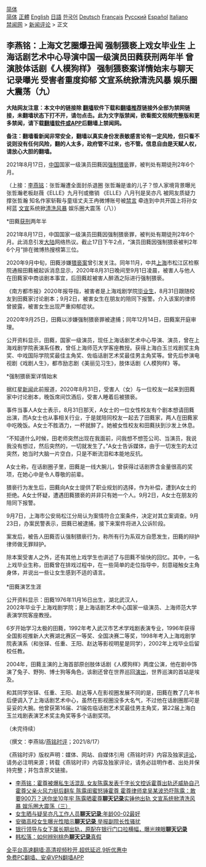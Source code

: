  <!-- 面包屑导航 --> <div class="breadcrumb"><!-- GTranslate: https://gtranslate.io/ -->  <div class="switcher notranslate">  <div class="selected">  <a href="#" onclick="return false;"> 简体</a>  </div>  <div class="option">  <a href="https://www.bannedbook.org" onclick="doGTranslate('zh-CN|zh-CN');jQuery('div.switcher div.selected a').html(jQuery(this).html());return false;" title="简体中文" class="nturl selected"> 简体</a>  <a href="https://www.bannedbook.org/zh-tw/" onclick="doGTranslate('zh-CN|zh-TW');jQuery('div.switcher div.selected a').html(jQuery(this).html());return false;" title="繁體中文" class="nturl"> 正體</a>  <a href="https://www.bannedbook.org/en/" onclick="doGTranslate('zh-CN|en');jQuery('div.switcher div.selected a').html(jQuery(this).html());return false;" title="English" class="nturl"> English</a>  <a href="https://www.bannedbook.org/ja/" onclick="doGTranslate('zh-CN|ja');jQuery('div.switcher div.selected a').html(jQuery(this).html());return false;" title="日本語" class="nturl"> 日語</a>  <a href="https://www.bannedbook.org/ko/" onclick="doGTranslate('zh-CN|ko');jQuery('div.switcher div.selected a').html(jQuery(this).html());return false;" title="한국어" class="nturl"> 한국어</a>  <a href="https://www.bannedbook.org/de/" onclick="doGTranslate('zh-CN|de');jQuery('div.switcher div.selected a').html(jQuery(this).html());return false;" title="Deutsch" class="nturl"> Deutsch</a>  <a href="https://www.bannedbook.org/fr/" onclick="doGTranslate('zh-CN|fr');jQuery('div.switcher div.selected a').html(jQuery(this).html());return false;" title="Français" class="nturl"> Français</a>  <a href="https://www.bannedbook.org/ru/" onclick="doGTranslate('zh-CN|ru');jQuery('div.switcher div.selected a').html(jQuery(this).html());return false;" title="Русский" class="nturl"> Русский</a>  <a href="https://www.bannedbook.org/es/" onclick="doGTranslate('zh-CN|es');jQuery('div.switcher div.selected a').html(jQuery(this).html());return false;" title="Español" class="nturl"> Español</a>  <a href="https://www.bannedbook.org/it/" onclick="doGTranslate('zh-CN|it');jQuery('div.switcher div.selected a').html(jQuery(this).html());return false;" title="Italiano" class="nturl"> Italiano</a>  </div>  </div>      <div class='breadcrumb-sub'><!-- Breadcrumb NavXT 6.3.0 --> <a href="https://www.bannedbook.org/" class="home">禁闻网</a> &gt; <a href="https://www.bannedbook.org/bnews/comments/" class="category">新闻评论</a> &gt; 正文</div></div><h2>李燕铭：上海文艺圈爆丑闻 强制猥亵上戏女毕业生 上海话剧艺术中心导演中国一级演员田蕤获刑两年半 曾演肢体话剧《人模狗样》 强制猥亵案详情始末与聊天记录曝光 受害者重度抑郁 文宣系统掀清洗风暴 娱乐圈大震荡（九）</h2> <p class="notice"><b>大陆网友注意：本文中的链接除 <a href="https://github.com/bannedbook/fanqiang" >翻墙</a>软件下载和<a href="https://github.com/killgcd/justmysocks/blob/master/README.md">翻墙推荐</a>链接外全部为禁网链接，未翻墙状态下打不开，请勿点击。此为文字版禁闻，欲看图文视频完整版和更多禁闻，请下载<a href="https://github.com/bannedbook/fanqiang">翻墙软件或APP</a>后翻墙上禁闻网。</p><p>备注：翻墙看新闻非常安全，翻墙以真实身份发表敏感言论有一定风险，但只看不说则没有任何风险，翻的人太多，政府管不过来，也不管。信息自由是天赋人权，请放心大胆的翻墙。</b></p>  <div class="entry">  <p></p> <p>2021年8月17日&#65292;<span class='wp_keywordlink_affiliate'><a href="https://www.bannedbook.org/" title="中国" target="_blank">中国</a></span>国家一级演员田蕤因<a href="https://www.bannedbook.org/bnews/tag/%E5%BC%BA%E5%88%B6%E7%8C%A5%E4%BA%B5/" class="st_tag internal_tag" rel="tag" title="标签 强制猥亵 下的日志">强制猥亵</a>罪&#65292;被判处有期徒刑2年6个月&#12290;</p> <p>&#65288;上接&#65306;<a href="https://www.bannedbook.org/bnews/tag/%e6%9d%8e%e7%87%95%e9%93%ad/" class="st_tag internal_tag" rel="tag" title="标签 李燕铭 下的日志">李燕铭</a>&#65306;张哲瀚遭全面封杀退圈 张哲瀚是谁的儿子&#65311;惊人家境背景曝光 张哲瀚老板赵薇&#12298;ELLE&#12299;九月刊或撤销 &#12298;ELLE&#12299;八月刊是吴亦凡 被网友质疑力撑张哲瀚 知名作家斩鞍与童瑶丈夫王冉微博账号被<span class='wp_keywordlink_affiliate'><a href="https://www.bannedbook.org/bnews/bblog/" title="禁言博客" target="_blank">禁言</a></span> 牵连到中共开国上将孙女柯蓝 <a href="https://www.bannedbook.org/bnews/tag/%E6%96%87%E5%AE%A3/" class="st_tag internal_tag" rel="tag" title="标签 文宣 下的日志">文宣</a>系统掀<a href="https://www.bannedbook.org/bnews/tag/%E6%B8%85%E6%B4%97/" class="st_tag internal_tag" rel="tag" title="标签 清洗 下的日志">清洗</a><a href="https://www.bannedbook.org/bnews/tag/%E9%A3%8E%E6%9A%B4/" class="st_tag internal_tag" rel="tag" title="标签 风暴 下的日志">风暴</a> 娱乐圈大震荡&#65288;八&#65289;&#65289; </p> <p>   *田蕤<a href="https://www.bannedbook.org/bnews/tag/%E8%8E%B7%E5%88%91/" class="st_tag internal_tag" rel="tag" title="标签 获刑 下的日志">获刑</a>两年半</p> <p>2021年8月17日&#65292;中国国家一级演员田蕤因强制猥亵罪&#65292;被判处有期徒刑2年6个月&#12290;此消息引发<span class='wp_keywordlink_affiliate'><a href="https://www.bannedbook.org/" title="大陆" target="_blank">大陆</a></span>网络热议&#12290;截止17日下午2点&#65292;&#8220;演员田蕤因强制猥亵被判2年6个月&#8221;排在微博热搜榜第三位&#12290;</p> <p>2020年9月中旬&#65292;田蕤涉嫌<a href="https://www.bannedbook.org/bnews/tag/%E7%8C%A5%E4%BA%B5%E6%A1%88/" class="st_tag internal_tag" rel="tag" title="标签 猥亵案 下的日志">猥亵案</a>曾引发关注&#12290;同年11月&#65292;中共<a href="https://www.bannedbook.org/bnews/tag/%e4%b8%8a%e6%b5%b7/" class="st_tag internal_tag" rel="tag" title="标签 上海 下的日志">上海</a>市松江区检察院通报田蕤被起诉消息显示&#65292;2020年8月31日晚间至9月1日凌晨&#65292;被害人与他人在田蕤家中商谈剧本事宜&#65292;后田蕤趁被害人醉酒之际进行强制猥亵&#12290;</p> <p>&#12298;南方都市报&#12299;2020年报导指&#65292;被害者是上海戏剧学院<a href="https://www.bannedbook.org/bnews/tag/%E6%AF%95%E4%B8%9A%E7%94%9F/" class="st_tag internal_tag" rel="tag" title="标签 毕业生 下的日志">毕业生</a>&#65292;8月31日跟随校友到田蕤家讨论剧本&#65307;9月2日&#65292;被害女生在朋友的陪同下报警&#12290;介入该案的律师曾披露&#65292;被害女生出现严重抑郁症状&#12290;</p> <p>2020年9月25日&#65292;田蕤以涉嫌强制猥亵罪被逮捕&#65307;同年12月14日&#65292;田蕤案开庭审理&#12290;</p>  <p>公开资料显示&#65292;田蕤&#65292;国家一级演员&#65292;现任上海话剧艺术中心导演&#12289;演员&#65292;曾在上海戏剧学院表演系任教&#65292;曾任上海师范大学客座教授&#12290;获得上海白玉兰戏剧奖主角奖&#12289;中戏国际学院奖最佳主角奖&#12289;佐临话剧艺术奖最佳男主角奖等&#12290;曾先后参演电视剧&#12298;戏剧人生&#12299;&#65292;都市励志剧&#12298;美丽见习生&#12299;&#65292;肢体话剧&#12298;人模狗样&#12299;等&#12290;</p> <p>   *强制猥亵案详情始末</p> <p>据红星<span class='wp_keywordlink_affiliate'><a href="https://www.bannedbook.org/" title="新闻">新闻</a></span>此前报道&#65292;2020年8月31日&#65292;受害人&#65288;女&#65289;与一位校友一起来到田蕤家中讨论剧本&#65292;晚饭席间饮酒后&#65292;受害人睡着后被猥亵&#12290;</p> <p>事件当事人A女士表示&#65292;8月31日那天&#65292;A女士的一位女性校友有个剧本想请田蕤出演&#65292;而A女士也从事相关行业&#65292;于是就陪同校友一起去了田蕤家&#65292;两人在田蕤家中吃晚饭&#12290;A女士不胜酒力&#65292;一杯就醉了&#12290;她被女性校友和田蕤扶到沙发上休息&#12290;</p> <p>&#8220;不知道什么时候&#65292;田老师突然出现在我面前&#65292;问我想不想签公司&#12289;当演员&#65292;我说我没有想过&#65292;然后突然的&#65292;一切就发生了&#12290;&#8221;A女士告诉媒体&#65292;由于一切发生的太过突然&#65292;她当时大脑一片空白&#65292;只是不断流泪和本能地反抗&#12290;</p> <p>A女士称&#65292;在话剧圈子里&#65292;田蕤是一线大腕儿&#65292;曾获得过话剧界含金量很高的奖项&#65292;在她心中是令人尊敬的前辈&#12290;</p> <p>   猥亵行为发生后&#65292;田蕤向A女士提供了职业规划的选择&#65292;作为补偿&#65292;遭到A女士的拒绝&#12290;A女士怀疑&#65292;遭遇田蕤猥亵的并非只有她一个人&#12290;9月2日&#65292;A女士在朋友的陪同下报警&#12290; </p> <p>9月7日&#65292;上海市公安局松江分局认为案情符合立案条件&#65292;决定对其立案调查&#12290;9月23日&#65292;办案民警表示&#65292;田蕤已被逮捕&#65292;接下来案件将进入公诉阶段&#12290; </p>  <p>案发后&#65292;被告人田蕤否认强制猥亵行为&#65292;称所有行为系双方自愿发生&#65292;田蕤的辩护律师做无罪辩护&#12290;</p> <p>除本案受害人之外&#65292;还有其他上戏学生也讲述了与田蕤不愉快的回忆&#12290;其中&#65292;一名上戏毕业生称&#65292;田蕤曾在排戏过程中&#65292;在一些简单的走位指导中&#65292;刻意碰触女主角身体&#65292;并说出一些让女生感到不适的语言&#12290;<br />&nbsp;<br />*田蕤演艺生涯</p> <p>公开资料显示&#65306;田蕤1976年11月16日出生&#65292;湖北武汉人&#65292;    <br />   2002年毕业于上海戏剧学院&#65307;是上海话剧艺术中心国家一级演员&#12289;上海师范大学表演学院客座教授&#12290;</p> <p>6岁开始学习太极的田蕤&#65292;1992年考入武汉市艺术学戏剧表演专业&#65292;1996年获得全国影视推新人大赛湖北赛区一等奖&#12289;全国决赛二等奖&#65292;1998年考入上海戏剧学院表演系&#65288;和张铎&#12289;任重&#12289;王阳&#12289;赵达等影视明星是同学&#65289;&#65292;2002年上戏毕业后留校任教&#12290;</p> <p>2004年&#65292;田蕤主演的上海首部原创肢体话剧&#12298;人模狗样&#12299;两度公演&#65292;他在剧中饰演了兔子&#12289;野狗&#12289;博士狗等角色&#65292;该剧还曾在世界巡回<span class='wp_keywordlink_affiliate'><a href="https://zh-cn.shenyunperformingarts.org/" title="演出" target="_blank">演出</a></span>&#65292;世界巡演的首站是埃及&#12290;</p> <p>和其同学张铎&#12289;任重&#12289;王阳&#12289;赵达等人在影视圈发展不同的是&#65292;田蕤在教了几年书后便调入了上海话剧艺术中心&#65292;虽然在影视圈没多大名气&#65292;不过他在话剧圈那可是妥妥的大腕&#12290;他曾获第16届&#12289;21届佐临话剧艺术奖最佳男主角奖&#65292;第22届上海白玉兰戏剧表演艺术奖主角奖等多个话剧奖项&#12290;</p> <p>&#65288;未完待续&#65289;</p> <p>&#65288;撰文&#65306;李燕铭/<a href="https://www.bannedbook.org/bnews/tag/%e7%87%95%e9%93%ad%e6%97%b6%e8%af%84/" class="st_tag internal_tag" rel="tag" title="标签 燕铭时评 下的日志">燕铭时评</a>&#65307;2021/8/17&#65289;</p>  <p>&#12298;燕铭时评&#12299;版权声明&#65306;媒体&#12289;网站&#12289;自媒体引用&#12298;燕铭时评&#12299;内容及独家<span class='wp_keywordlink_affiliate'><a href="https://www.bannedbook.org/bnews/comments/" title="新闻评论" target="_blank">评论</a></span>&#65292;请务必注明来源&#65307;转载&#12298;燕铭时评&#12299;内容及独家评论&#65292;请务必註明作者&#12289;出处并保持完整&#65307;并包含原文链接&#12290;</p> <p></p> <p></p> <p></p> <p></p> <p></p> <p></p> <p></p>  <ul class='op-related-articles' title='相关阅读'> <li><a href='https://www.bannedbook.org/bnews/comments/20210812/1605089.html' target='_blank'>李燕铭：霍尊被爆私生活混乱 女友陈露发表千字长文控诉霍尊出轨还威胁自己 霍尊父亲火风力挺后翻车 陈露闺蜜怒锤霍尊 霍尊律师拿吴某波恐吓陈露：敢要900万？送你坐10年牢 陈露晒霍尊<b>聊天记录</b>实锤他出轨 文宣系统掀清洗风暴 娱乐圈大震荡（三）</a></li> <li><a href='https://www.bannedbook.org/bnews/yule/20210721/1591037.html' target='_blank'>女生晒与疑吴亦凡工作人员<b>聊天记录</b>:年龄00-02最好</a></li> <li><a href='https://www.bannedbook.org/bnews/baitai/20210715/1587751.html' target='_blank'>安徽高校女生曝光性暗示<b>聊天记录</b> 举报副院长性骚扰</a></li> <li><a href='https://www.bannedbook.org/bnews/cbnews/20210711/1584790.html' target='_blank'>银行领导与女下属长期出轨，原配在银行门口拉横幅，曝光辣眼<b>聊天记录</b></a></li> <li><a href='https://www.bannedbook.org/bnews/comments/20210711/1584706.html' target='_blank'>韩松落：如何辨别桃色<b>聊天记录</b>真假</a></li> </ul> <p class="texttj"> <a href="https://github.com/bannedbook/fanqiang/wiki/V2ray%E6%9C%BA%E5%9C%BA" target="_blank">全平台高速翻墙:高清视频秒开,超低延迟,9折优惠中</a><br/> <a href="https://github.com/bannedbook/fanqiang/wiki/%E7%A6%81%E9%97%BB%E7%BD%91%E5%AE%89%E5%8D%93%E7%BF%BB%E5%A2%99%E6%96%B0%E9%97%BBAPP" target="_blank">免费PC翻墙、安卓VPN翻墙APP</a></p><p>&nbsp;</p><a name='sharetosocial'></a>  <div style="margin-bottom:5px;padding-bottom:5px;clear:both"> <div id="archive-pix-1" class="banner-ads"> <!-- AuctionX Display platform tag START --> <div id="26318x728x90x621x_ADSLOT2" clicktrack="%%CLICK_URL_ESC%%"></div> <!-- AuctionX Display platform tag END --> </div> <div id="archive-pix-2" class="banner-ads"> <!-- AuctionX Display platform tag START --> <div id="26315x300x250x621x_ADSLOT2" clicktrack="%%CLICK_URL_ESC%%"></div> <!-- AuctionX Display platform tag END --> </div> </div>  <div id="archive-pix-1" class="banner-ads"> <!-- AuctionX Display platform tag START --> <div id="26318x728x90x621x_ADSLOT3" clicktrack="%%CLICK_URL_ESC%%"></div> <!-- AuctionX Display platform tag END --> </div> </div><!--END ENTRY--> 